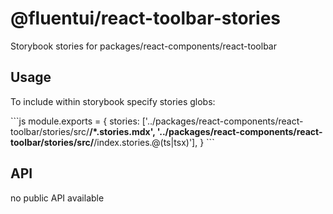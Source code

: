 # @fluentui/react-toolbar-stories

Storybook stories for packages/react-components/react-toolbar

## Usage

To include within storybook specify stories globs:

\`\`\`js
module.exports = {
stories: ['../packages/react-components/react-toolbar/stories/src/**/*.stories.mdx', '../packages/react-components/react-toolbar/stories/src/**/index.stories.@(ts|tsx)'],
}
\`\`\`

## API

no public API available
